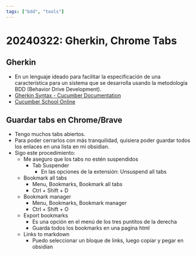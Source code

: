 ```yaml
---
tags: ["bdd", "tools"]
---
```


# 20240322: Gherkin, Chrome Tabs

<TagLinks />

## Gherkin

- En un lenguaje ideado para facilitar la especificación de una característica para un sistema que se desarrolla usando la metodología BDD (Behavior Drive Development).
- [Gherkin Syntax - Cucumber Documentation](https://cucumber.io/docs/gherkin/)
- [Cucumber School Online](https://school.cucumber.io/collections) 

## Guardar tabs en Chrome/Brave

- Tengo muchos tabs abiertos.
- Para poder cerrarlos con más tranquilidad, quisiera poder guardar todos los enlaces en una lista en mi obsidian.
- Sigo este procedimiento:
	- Me aseguro que los tabs no estén suspendidos
		- Tab Suspender
			- En las opciones de la extensión: Unsuspend all tabs
	- Bookmark all tabs
		- Menu, Bookmarks, Bookmark all tabs
		- Ctrl + Shift + D
	- Bookmark manager
		- Menu, Bookmarks, Bookmark manager
		- Ctrl + Shift + O
	- Export bookmarks
		- Es una opción en el menú de los tres puntitos de la derecha
		- Guarda todos los bookmarks en una pagina html
	- Links to markdown
		- Puedo seleccionar un bloque de links, luego copiar y pegar en obsidian